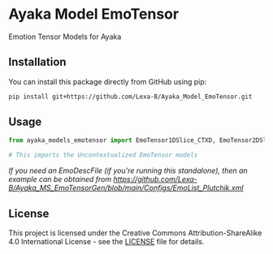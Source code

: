 # Ayaka Model EmoTensor

Emotion Tensor Models for Ayaka

## Installation

You can install this package directly from GitHub using pip:

```bash
pip install git+https://github.com/Lexa-B/Ayaka_Model_EmoTensor.git
```

## Usage

```python
from ayaka_models_emotensor import EmoTensor1DSlice_CTXD, EmoTensor2DSlice_CTXD, EmoTensor3DSlice_CTXD, EmoTensor4DSlice_CTXD, EmoTensorFull_CTXD

# This imports the Uncontextualized EmoTensor models
```
*If you need an EmoDescFile (if you're running this standalone), then an example can be obtained from https://github.com/Lexa-B/Ayaka_MS_EmoTensorGen/blob/main/Configs/EmoList_Plutchik.xml*

## License

This project is licensed under the Creative Commons Attribution-ShareAlike 4.0 International License - see the [LICENSE](LICENSE) file for details.
